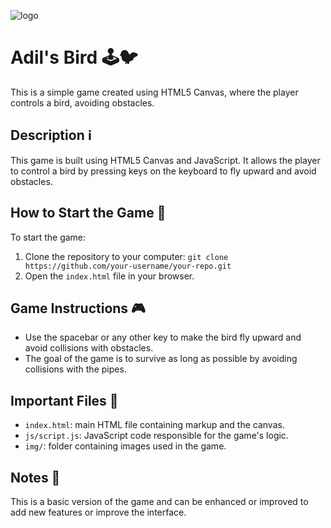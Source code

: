 ![logo](https://i.ibb.co/g6gsscQ/Fly-bird-logo.png)
# Adil's Bird 🕹️🐦

This is a simple game created using HTML5 Canvas, where the player controls a bird, avoiding obstacles.

## Description ℹ️

This game is built using HTML5 Canvas and JavaScript. It allows the player to control a bird by pressing keys on the keyboard to fly upward and avoid obstacles.

## How to Start the Game 🚀

To start the game:

1. Clone the repository to your computer: `git clone https://github.com/your-username/your-repo.git`
2. Open the `index.html` file in your browser.

## Game Instructions 🎮

- Use the spacebar or any other key to make the bird fly upward and avoid collisions with obstacles.
- The goal of the game is to survive as long as possible by avoiding collisions with the pipes.

## Important Files 📁

- `index.html`: main HTML file containing markup and the canvas.
- `js/script.js`: JavaScript code responsible for the game's logic.
- `img/`: folder containing images used in the game.

## Notes 📝

This is a basic version of the game and can be enhanced or improved to add new features or improve the interface.

